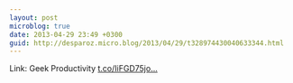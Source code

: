 ```yaml
---
layout: post
microblog: true
date: 2013-04-29 23:49 +0300
guid: http://desparoz.micro.blog/2013/04/29/t328974430040633344.html
---
```

Link: Geek Productivity [t.co/IiFGD75jo...](http://t.co/IiFGD75joW)
